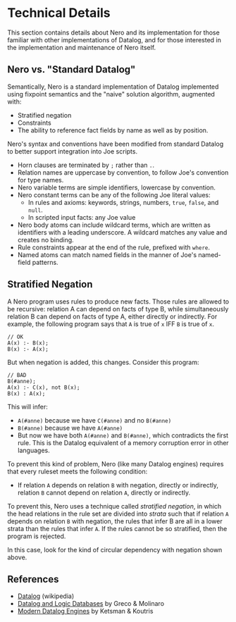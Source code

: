 # Technical Details

This section contains details about Nero and its implementation for
those familiar with other implementations of Datalog, and for those
interested in the implementation and maintenance of Nero itself.

## Nero vs. "Standard Datalog"

Semantically, Nero is a standard implementation of Datalog implemented
using fixpoint semantics and the "naive" solution algorithm, augmented
with:

- Stratified negation
- Constraints
- The ability to reference fact fields by name as well as by position.

Nero's syntax and conventions have been modified from standard Datalog to 
better support integration into Joe scripts.

- Horn clauses are terminated by `;` rather than `.`.
- Relation names are uppercase by convention, to follow Joe's convention
  for type names.
- Nero variable terms are simple identifiers, lowercase by convention.
- Nero constant terms can be any of the following Joe literal values:
  - In rules and axioms: keywords, strings, numbers, `true`, `false`, and `null`.
  - In scripted input facts: any Joe value
- Nero body atoms can include wildcard terms, which are written as 
  identifiers with a leading underscore.  A wildcard matches any value and
  creates no binding.
- Rule constraints appear at the end of the rule, prefixed with `where`.
- Named atoms can match named fields in the manner of Joe's
  named-field patterns.

## Stratified Negation

A Nero program uses rules to produce new facts.  Those rules are allowed
to be recursive: relation A can depend on facts of type B, while
simultaneously relation B can depend on facts of type A, either directly
or indirectly.  For example, the following program says that `A` is true
of `x` IFF `B` is true of `x`.

```nero
// OK
A(x) :- B(x);
B(x) :- A(x);
```

But when negation is added, this changes.  Consider this program:

```nero
// BAD
B(#anne);
A(x) :- C(x), not B(x);
B(x) : A(x);
```

This will infer:

- `A(#anne)` because we have `C(#anne)` and no `B(#anne)`
- `B(#anne)` because we have `A(#anne)`
- But now we have both `A(#anne)` and `B(#anne)`, which contradicts the first
  rule.  This is the Datalog equivalent of a memory corruption error in other
  languages.

To prevent this kind of problem, Nero (like many Datalog engines) requires
that every ruleset meets the following condition: 

- If relation `A` depends on relation `B` with negation, directly or indirectly,
  relation `B` cannot depend on relation `A`, directly or indirectly.

To prevent this, Nero uses a technique called _stratified negation_, in which
the head relations in the rule set are divided into *strata* such that if
relation `A` depends on relation `B` with negation, the rules that
infer B are all in a lower strata than the rules that infer `A`.  If the
rules cannot be so stratified, then the program is rejected.

In this case, look for the kind of circular dependency with negation shown
above.

## References

- [Datalog](https://en.wikipedia.org/wiki/Datalog) (wikipedia)
- [Datalog and Logic Databases](https://www.amazon.com/Datalog-Databases-Synthesis-Lectures-Management/dp/3031007263/ref=sr_1_1) by Greco & Molinaro
- [Modern Datalog Engines](https://www.amazon.com/Modern-Datalog-Engines-Foundations-Databases/dp/1638280428/ref=sr_1_2) by Ketsman & Koutris
 
